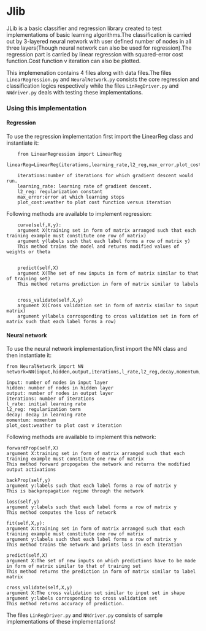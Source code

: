 # Jlib
JLib is a basic classifier and regression library created to test implementations of basic learning algorithms.The classification is carried out by 3-layered neural network with user defined number of nodes in all three layers(Though neural network can also be used for regression).The regression part is carried by linear regression with squared-error cost function.Cost function v iteration can also be plotted.

This implemenation contains 4 files along with data files.The files `LinearRegression.py` and `NeuralNetwork.py` consists the core regression and classification logics respectively while the files `LinRegDriver.py` and `NNdriver.py` deals with testing these implementations.

### Using this implementation

#### Regression
To use the regression implementation first import the LinearReg class and instantiate it:
        
        from LinearRegression import LinearReg
        linearReg=LinearReg(iterations,learning_rate,l2_reg,max_error,plot_cost)
        
        iterations:number of iterations for which gradient descent would run.
        learning_rate: learning rate of gradient descent.
        l2_reg: regularization constant
        max_error:error at which learning stops
        plot_cost:weather to plot cost function versus iteration
  
  Following methods are available to implement regression:
  
        curve(self,X,y):
        argument X(training set in form of matrix arranged such that each training example must constitute one row of matrix)
        argument y(labels such that each label forms a row of matrix y)
        This method trains the model and returns modified values of weights or theta
        
        
        predict(self,X)
        argument X(The set of new inputs in form of matrix similar to that of training set)
        This method returns prediction in form of matrix similar to labels
        
        
        cross_validate(self,X,y)
        argument X(Cross validation set in form of matrix similar to input matrix)
        argument y(labels corrosponding to cross validation set in form of matrix such that each label forms a row)
 
 
#### Neural network
 
To use the neural network implementation,first import the NN class and then instantiate it:
          
    from NeuralNetwork import NN
    network=NN(input,hidden,output,iterations,l_rate,l2_reg,decay,momentum,plot_cost)
    
    input: number of nodes in input layer
    hidden: number of nodes in hidden layer
    output: number of nodes in output layer
    iterations: number of iterations
    l_rate: initial learning rate
    l2_reg: regularization term
    decay: decay in learning rate
    momentum: momentum
    plot_cost:weather to plot cost v iteration
    
Following methods are available to implement this network:
    
    forwardProp(self,X)
    argument X:training set in form of matrix arranged such that each training example must constitute one row of matrix
    This method forward propogates the network and returns the modified output activations
    
    backProp(self,y)
    argument y:labels such that each label forms a row of matrix y
    This is backpropagation regime through the network
    
    loss(self,y)
    argument y:labels such that each label forms a row of matrix y
    This method computes the loss of network
    
    fit(self,X,y):
    argument X:training set in form of matrix arranged such that each training example must constitute one row of matrix
    argument y:labels such that each label forms a row of matrix y
    This method trains the network and prints loss in each iteration
    
    predict(self,X)
    argument X:The set of new inputs on which predictions have to be made in form of matrix similar to that of training set
    This method returns the prediction in form of matrix similar to label matrix
    
    cross_validate(self,X,y)
    argument X:The cross validation set similar to input set in shape
    argument y:labels corrosponding to cross validation set
    This method returns accuracy of prediction.

The files `LinRegDriver.py` and `NNdriver.py` consists of sample implementations of these implementations!
    


 
       
        
        
